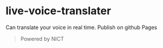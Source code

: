 # live-voice-translater
Can translate your voice in real time.
Publish on github Pages
>Powered by NICT
